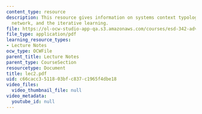 ```yaml
---
content_type: resource
description: This resource gives information on systems context typology, complex
  network, and the iterative learning.
file: https://ol-ocw-studio-app-qa.s3.amazonaws.com/courses/esd-342-advanced-system-architecture-spring-2006/c66cacc3511803bfc837c1965f4dbe18_lec2.pdf
file_type: application/pdf
learning_resource_types:
- Lecture Notes
ocw_type: OCWFile
parent_title: Lecture Notes
parent_type: CourseSection
resourcetype: Document
title: lec2.pdf
uid: c66cacc3-5118-03bf-c837-c1965f4dbe18
video_files:
  video_thumbnail_file: null
video_metadata:
  youtube_id: null
---
```

